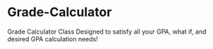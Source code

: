 # Grade-Calculator
Grade Calculator Class
Designed to satisfy all your GPA, what if, and desired GPA calculation needs!
